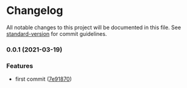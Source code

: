 # Changelog

All notable changes to this project will be documented in this file. See [standard-version](https://github.com/conventional-changelog/standard-version) for commit guidelines.

### 0.0.1 (2021-03-19)


### Features

* first commit ([7e91870](https://github.com/calebdwilliams/snowpack-lit-scss-plugin/commit/7e918708c55f417f69e1793ec530343dcbe95e8c))
